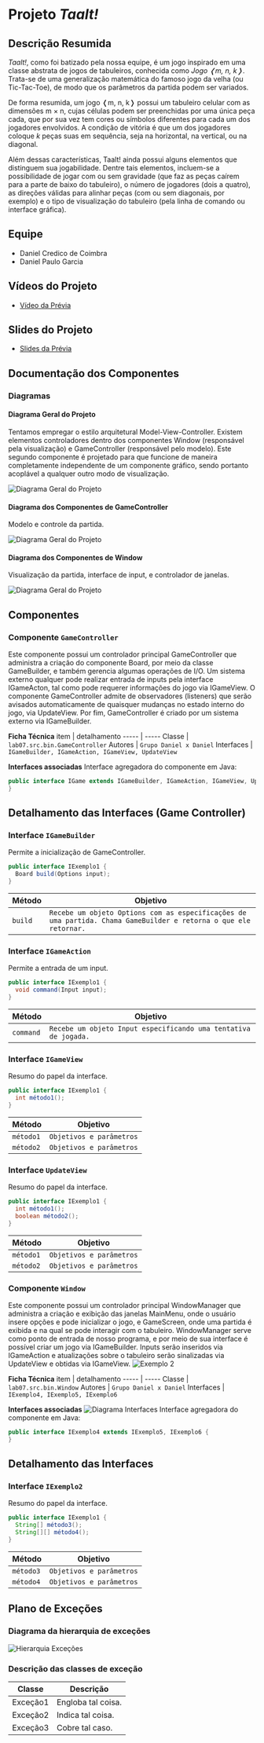 # Projeto _Taalt!_

## Descrição Resumida

_Taalt!_, como foi batizado pela nossa equipe, é um jogo inspirado em uma classe abstrata de jogos de tabuleiros, conhecida como _Jogo ❬m, n, k❭_. Trata-se de uma generalização matemática do famoso jogo da velha (ou Tic-Tac-Toe), de modo que os parâmetros da partida podem ser variados.

De forma resumida, um jogo ❬m, n, k❭ possui um tabuleiro celular com as dimensões m × n, cujas células podem ser preenchidas por uma única peça cada, que por sua vez tem cores ou símbolos diferentes para cada um dos jogadores envolvidos. A condição de vitória é que um dos jogadores coloque *k* peças suas em sequência, seja na horizontal, na vertical, ou na diagonal.

Além dessas características, Taalt! ainda possui alguns elementos que distinguem sua jogabilidade. Dentre tais elementos, incluem-se a possibilidade de jogar com ou sem gravidade (que faz as peças caírem para a parte de baixo do tabuleiro), o número de jogadores (dois a quatro), as direções válidas para alinhar peças (com ou sem diagonais, por exemplo) e o tipo de visualização do tabuleiro (pela linha de comando ou interface gráfica).



## Equipe
* Daniel Credico de Coimbra
* Daniel Paulo Garcia



## Vídeos do Projeto
* [Vídeo da Prévia](assets/Prévia_Vídeo.mp4)



## Slides do Projeto
* [Slides da Prévia](assets/Prévia_Slides.pdf)



## Documentação dos Componentes

### Diagramas

#### Diagrama Geral do Projeto
Tentamos empregar o estilo arquitetural Model-View-Controller. Existem elementos controladores dentro dos componentes Window (responsável pela visualização) e GameController (responsável pelo modelo). Este segundo componente é projetado para que funcione de maneira completamente independente de um componente gráfico, sendo portanto acoplável a qualquer outro modo de visualização.

![Diagrama Geral do Projeto](assets/Arquitetura_Geral.png)

#### Diagrama dos Componentes de GameController
Modelo e controle da partida.

![Diagrama Geral do Projeto](assets/Arquitetura_Jogo.png)

#### Diagrama dos Componentes de Window
Visualização da partida, interface de input, e controlador de janelas.

![Diagrama Geral do Projeto](assets/Arquitetura_GUI.png)



## Componentes

### Componente `GameController`
Este componente possui um controlador principal GameController que administra a criação do componente Board, por meio da classe GameBuilder, e também gerencia algumas operações de I/O. Um sistema externo qualquer pode realizar entrada de inputs pela interface IGameActon, tal como pode requerer informações do jogo via IGameView. O componente GameController admite de observadores (listeners) que serão avisados automaticamente de quaisquer mudanças no estado interno do jogo, via UpdateView. Por fim, GameController é criado por um sistema externo via IGameBuilder.

**Ficha Técnica**
item | detalhamento
----- | -----
Classe | `lab07.src.bin.GameController`
Autores | `Grupo Daniel x Daniel`
Interfaces | `IGameBuilder, IGameAction, IGameView, UpdateView`

**Interfaces associadas**
Interface agregadora do componente em Java:
~~~java
public interface IGame extends IGameBuilder, IGameAction, IGameView, UpdateView {
}
~~~

## Detalhamento das Interfaces (Game Controller)
### Interface `IGameBuilder`
Permite a inicialização de GameController.
~~~java
public interface IExemplo1 {
  Board build(Options input);
}
~~~
Método | Objetivo
-------| --------
`build` | `Recebe um objeto Options com as especificações de uma partida. Chama GameBuilder e retorna o que ele retornar.`

### Interface `IGameAction`
Permite a entrada de um input.
~~~java
public interface IExemplo1 {
  void command(Input input);
}
~~~
Método | Objetivo
-------| --------
`command` | `Recebe um objeto Input especificando uma tentativa de jogada.`

### Interface `IGameView`
Resumo do papel da interface.
~~~java
public interface IExemplo1 {
  int método1();
}
~~~
Método | Objetivo
-------| --------
`método1` | `Objetivos e parâmetros`
`método2` | `Objetivos e parâmetros`

### Interface `UpdateView`
Resumo do papel da interface.
~~~java
public interface IExemplo1 {
  int método1();
  boolean método2();
}
~~~
Método | Objetivo
-------| --------
`método1` | `Objetivos e parâmetros`
`método2` | `Objetivos e parâmetros`


### Componente `Window`
Este componente possui um controlador principal WindowManager que administra a criação e exibição das janelas MainMenu, onde o usuário insere opções e pode inicializar o jogo, e GameScreen, onde uma partida é exibida e na qual se pode interagir com o tabuleiro. WindowManager serve como ponto de entrada de nosso programa, e por meio de sua interface é possível criar um jogo via IGameBuilder. Inputs serão inseridos via IGameAction e atualizações sobre o tabuleiro serão sinalizadas via UpdateView e obtidas via IGameView.
![Exemplo 2](assets/imagem)

**Ficha Técnica**
item | detalhamento
----- | -----
Classe | `lab07.src.bin.Window`
Autores | `Grupo Daniel x Daniel`
Interfaces | `IExemplo4, IExemplo5, IExemplo6`

**Interfaces associadas**
![Diagrama Interfaces](assets/imagem)
Interface agregadora do componente em Java:
~~~java
public interface IExemplo4 extends IExemplo5, IExemplo6 {
}
~~~



## Detalhamento das Interfaces

### Interface `IExemplo2`
Resumo do papel da interface.
~~~java
public interface IExemplo1 {
  String[] método3();
  String[][] método4();
}
~~~
Método | Objetivo
-------| --------
`método3` | `Objetivos e parâmetros`
`método4` | `Objetivos e parâmetros`



## Plano de Exceções

### Diagrama da hierarquia de exceções
![Hierarquia Exceções](assets/imagem)

### Descrição das classes de exceção
Classe | Descrição
----- | -----
Exceção1 | Engloba tal coisa.
Exceção2 | Indica tal coisa.
Exceção3 | Cobre tal caso.
